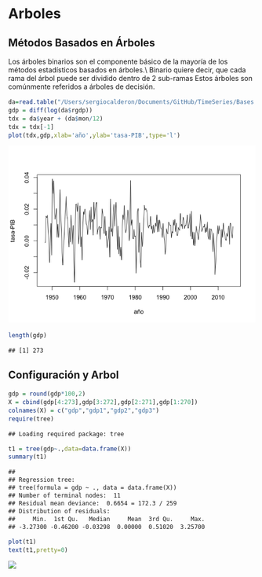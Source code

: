 Arboles
================

## Métodos Basados en Árboles

Los árboles binarios son el componente básico de la mayoría de los
métodos estadísticos basados en árboles.\\ Binario quiere decir, que
cada rama del árbol puede ser dividido dentro de 2 sub-ramas Estos
árboles son comúnmente referidos a árboles de decisión.

``` r
da=read.table("/Users/sergiocalderon/Documents/GitHub/TimeSeries/Bases de Datos/GDPC1.txt",header=T) 
gdp = diff(log(da$rgdp))
tdx = da$year + (da$mon/12)
tdx = tdx[-1]
plot(tdx,gdp,xlab='año',ylab='tasa-PIB',type='l') 
```

![](Arboles_files/figure-gfm/importación%20y%20Gráficas-1.png)<!-- -->

``` r
length(gdp)
```

    ## [1] 273

## Configuración y Arbol

``` r
gdp = round(gdp*100,2)
X = cbind(gdp[4:273],gdp[3:272],gdp[2:271],gdp[1:270])
colnames(X) = c("gdp","gdp1","gdp2","gdp3")
require(tree)
```

    ## Loading required package: tree

``` r
t1 = tree(gdp~.,data=data.frame(X))
summary(t1)
```

    ## 
    ## Regression tree:
    ## tree(formula = gdp ~ ., data = data.frame(X))
    ## Number of terminal nodes:  11 
    ## Residual mean deviance:  0.6654 = 172.3 / 259 
    ## Distribution of residuals:
    ##     Min.  1st Qu.   Median     Mean  3rd Qu.     Max. 
    ## -3.27300 -0.46200 -0.03298  0.00000  0.51020  3.25700

``` r
plot(t1)
text(t1,pretty=0)
```

![](Arboles_files/figure-gfm/Configuración%20y%20Arbol-1.png)<!-- -->
